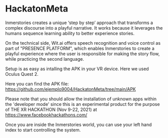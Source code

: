 # HackatonMeta

Inmerstories creates a unique ‘step by step’ approach that transforms a complex discourse into a playful narrative. It works because it leverages the humans sequence learning ability to better experience stories.

On the technical side, Wit.ai offers speech recognition and voice control as part of "PRESENCE PLATFORM", which enables Inmerstories to create a playful experience where the user is responsible for making the story flow, while practicing the second language. 


Setup is as easy as intalling the APK in your VR device.
Here we used Oculus Quest 2.

Here you can find the APK file:
https://github.com/ejemplo9004/HackatonMeta/tree/main/APK


Please note that you should allow the installation of unknown apps within the 'developer mode' since this is an experimental product for the purpose of THE XR HACKATHON (Nov 9-22, 2021) at https://www.facebookhackathons.com/

Once you are inside the Inmerstories world, you can use your left hand index to start controlling the system.
